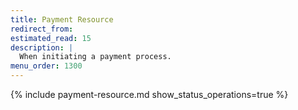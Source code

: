 ```yaml
---
title: Payment Resource
redirect_from:
estimated_read: 15
description: |
  When initiating a payment process.
menu_order: 1300
---
```


{% include payment-resource.md show_status_operations=true %}